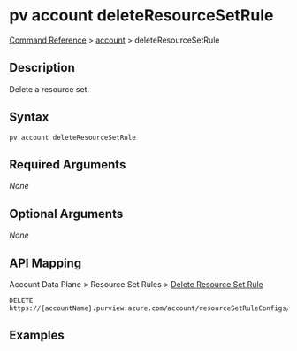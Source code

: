# pv account deleteResourceSetRule
[Command Reference](../../../README.md#command-reference) > [account](./main.md) > deleteResourceSetRule

## Description
Delete a resource set.

## Syntax
```
pv account deleteResourceSetRule
```

## Required Arguments
*None*

## Optional Arguments
*None*

## API Mapping
Account Data Plane > Resource Set Rules > [Delete Resource Set Rule](https://docs.microsoft.com/en-us/rest/api/purview/accountdataplane/resource-set-rules/delete-resource-set-rule)
```
DELETE https://{accountName}.purview.azure.com/account/resourceSetRuleConfigs/defaultResourceSetRuleConfig
```

## Examples
```powershell

```